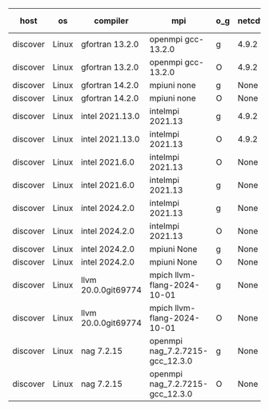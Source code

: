 

| host     | os       | compiler                              | mpi                      | o_g        | netcdf        | build       | u_pass          | u_fail          | s_pass            | s_fail            | e_pass             | e_fail             | nuopc_pass       | nuopc_fail       | artifacts link          |
|----------|----------|---------------------------------------|--------------------------|------------|---------------|-------------|-----------------|-----------------|-------------------|-------------------|--------------------|--------------------|------------------|------------------|-------------------------|
| discover | Linux | gfortran 13.2.0 | openmpi gcc-13.2.0  | g | 4.9.2  | PASS | 14184 | 0 | 51 | 0 | 80 | 0 | 56 | 0 | <a href="https://github.com/esmf-org/esmf-test-artifacts/tree/81abcc7b99311db6ed12bdb0c4fac623ca235498/develop/gfortran/13.2.0/g/openmpi/gcc-13.2.0" target="_blank">81abcc7</a> | 
| discover | Linux | gfortran 13.2.0 | openmpi gcc-13.2.0  | O | 4.9.2  | PASS | 14184 | 0 | 51 | 0 | 80 | 0 | 56 | 0 | <a href="https://github.com/esmf-org/esmf-test-artifacts/tree/4044736fa13f5b98f9002d075d93f672a1c7b9a8/develop/gfortran/13.2.0/O/openmpi/gcc-13.2.0" target="_blank">4044736</a> | 
| discover | Linux | gfortran 14.2.0 | mpiuni none  | g | None  | PASS | 12516 | 0 | 9 | 0 | 43 | 0 | None | None | <a href="https://github.com/esmf-org/esmf-test-artifacts/tree/c65888ca9dcbb77ec068c723cb483f83ed9a44e5/develop/gfortran/14.2.0/g/mpiuni/none" target="_blank">c65888c</a> | 
| discover | Linux | gfortran 14.2.0 | mpiuni none  | O | None  | PASS | 12516 | 0 | 9 | 0 | 43 | 0 | None | None | <a href="https://github.com/esmf-org/esmf-test-artifacts/tree/b98be2b253e7ab5ff0a80302f62dc66102d49410/develop/gfortran/14.2.0/O/mpiuni/none" target="_blank">b98be2b</a> | 
| discover | Linux | intel 2021.13.0 | intelmpi 2021.13  | g | 4.9.2  | PASS | 14184 | 0 | 51 | 0 | 80 | 0 | 56 | 0 | <a href="https://github.com/esmf-org/esmf-test-artifacts/tree/873ccd734df77a3402d68c05b0b5b1bc4e47a0fc/develop/intel/2021.13.0/g/intelmpi/2021.13" target="_blank">873ccd7</a> | 
| discover | Linux | intel 2021.13.0 | intelmpi 2021.13  | O | 4.9.2  | PASS | 14184 | 0 | 51 | 0 | 80 | 0 | 56 | 0 | <a href="https://github.com/esmf-org/esmf-test-artifacts/tree/3afeece7952ba685546b15417fc51821ca3f2397/develop/intel/2021.13.0/O/intelmpi/2021.13" target="_blank">3afeece</a> | 
| discover | Linux | intel 2021.6.0 | intelmpi 2021.13  | O | None  | PASS | 14184 | 0 | 51 | 0 | 80 | 0 | 56 | 0 | <a href="https://github.com/esmf-org/esmf-test-artifacts/tree/1425e06f7d00aed953c99e69ca49f007e58341f2/develop/intel/2021.6.0/O/intelmpi/2021.13" target="_blank">1425e06</a> | 
| discover | Linux | intel 2021.6.0 | intelmpi 2021.13  | g | None  | PASS | 14184 | 0 | 51 | 0 | 80 | 0 | 56 | 0 | <a href="https://github.com/esmf-org/esmf-test-artifacts/tree/2082b6d5ccb74bfc84d2b31eada961290711c388/develop/intel/2021.6.0/g/intelmpi/2021.13" target="_blank">2082b6d</a> | 
| discover | Linux | intel 2024.2.0 | intelmpi 2021.13  | g | None  | PASS | 14183 | 1 | 51 | 0 | 80 | 0 | 56 | 0 | <a href="https://github.com/esmf-org/esmf-test-artifacts/tree/a0306ba8a2e9d7b66c3cf5d5ba11561cb45ddcd8/develop/intel/2024.2.0/g/intelmpi/2021.13" target="_blank">a0306ba</a> | 
| discover | Linux | intel 2024.2.0 | intelmpi 2021.13  | O | None  | PASS | 14184 | 0 | 51 | 0 | 80 | 0 | 56 | 0 | <a href="https://github.com/esmf-org/esmf-test-artifacts/tree/133d7b3c72d1346b124b4dec185afb1bd5e1611e/develop/intel/2024.2.0/O/intelmpi/2021.13" target="_blank">133d7b3</a> | 
| discover | Linux | intel 2024.2.0 | mpiuni None  | g | None  | PASS | 12515 | 1 | 9 | 0 | 43 | 0 | None | None | <a href="https://github.com/esmf-org/esmf-test-artifacts/tree/4c5ca8555de0347f3fa36b78d23fb74a2a4a407a/develop/intel/2024.2.0/g/mpiuni/None" target="_blank">4c5ca85</a> | 
| discover | Linux | intel 2024.2.0 | mpiuni None  | O | None  | PASS | 12516 | 0 | 9 | 0 | 43 | 0 | None | None | <a href="https://github.com/esmf-org/esmf-test-artifacts/tree/7dbc357f1e6deed1b120e3ddabed3f25eae457dd/develop/intel/2024.2.0/O/mpiuni/None" target="_blank">7dbc357</a> | 
| discover | Linux | llvm 20.0.0git69774 | mpich llvm-flang-2024-10-01  | g | None  | PASS | None | None | None | None | None | None | None | None | <a href="https://github.com/esmf-org/esmf-test-artifacts/tree/50c46943611b18f8d3a1c517394db3bb6b47f310/develop/llvm/20.0.0git69774/g/mpich/llvm-flang-2024-10-01" target="_blank">50c4694</a> | 
| discover | Linux | llvm 20.0.0git69774 | mpich llvm-flang-2024-10-01  | O | None  | PASS | None | None | None | None | None | None | None | None | <a href="https://github.com/esmf-org/esmf-test-artifacts/tree/ad21706ff9219645044da1ef7213a21a5af059ab/develop/llvm/20.0.0git69774/O/mpich/llvm-flang-2024-10-01" target="_blank">ad21706</a> | 
| discover | Linux | nag 7.2.15 | openmpi nag_7.2.7215-gcc_12.3.0  | g | None  | PASS | 14184 | 0 | 51 | 0 | 80 | 0 | 56 | 0 | <a href="https://github.com/esmf-org/esmf-test-artifacts/tree/d248f4e2547b506c8b4f0627feaf07a9f322336e/develop/nag/7.2.15/g/openmpi/nag_7.2.7215-gcc_12.3.0" target="_blank">d248f4e</a> | 
| discover | Linux | nag 7.2.15 | openmpi nag_7.2.7215-gcc_12.3.0  | O | None  | PASS | 14184 | 0 | 51 | 0 | 80 | 0 | 56 | 0 | <a href="https://github.com/esmf-org/esmf-test-artifacts/tree/974ef5641c3db7b4a2492ddc013dc5d78b104be8/develop/nag/7.2.15/O/openmpi/nag_7.2.7215-gcc_12.3.0" target="_blank">974ef56</a> | 
